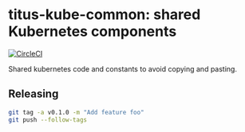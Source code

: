 # titus-kube-common: shared Kubernetes components

[![CircleCI](https://circleci.com/gh/Netflix/titus-kube-common/tree/master.svg?style=svg)](https://circleci.com/gh/Netflix/titus-kube-common/tree/master)

Shared kubernetes code and constants to avoid copying and pasting.

## Releasing

```bash
git tag -a v0.1.0 -m "Add feature foo"
git push --follow-tags
```
